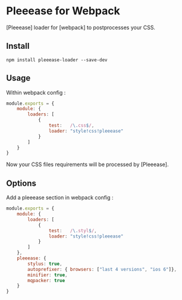 # Pleeease for Webpack

[Pleeease] loader for [webpack] to postprocesses your CSS.

## Install

`npm install pleeease-loader --save-dev`

## Usage

Within webpack config :

```js
module.exports = {
    module: {
        loaders: [
            {
                test:   /\.css$/,
                loader: "style!css!pleeease"
            }
        ]
    }
}
```

Now your CSS files requirements will be processed by [Pleeease].

## Options

Add a pleeease section in webpack config :

```js
module.exports = {
    module: {
        loaders: [
            {
                test:   /\.styl$/,
                loader: "style!css!pleeease"
            }
        ]
    },
    pleeease: {
        stylus: true,
        autoprefixer: { browsers: ["last 4 versions", "ios 6"]},
        minifier: true,
        mqpacker: true
    }
}

```
